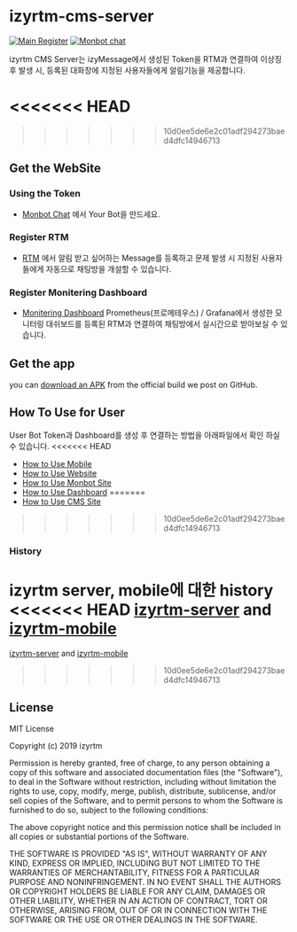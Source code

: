 # izyrtm-cms-server

[![Main Register](http://localhost:8088/main)](http://localhost:8088/rtmInsert)
[![Monbot chat](https://img.shields.io/badge/zulip-join_chat-brightgreen.svg)](https://monbot.hopto.org/#)

izyrtm CMS Server는 izyMessage에서 생성된 Token을 RTM과 연결하여 이상징후 발생 시, 등록된 대화창에 지정된 사용자들에게 알림기능을 제공합니다. 

<<<<<<< HEAD
=======


>>>>>>> 10d0ee5de6e2c01adf294273baed4dfc14946713
## Get the WebSite
### Using the Token

* [Monbot Chat](hhttps://monbot.hopto.org/#settings/your-bots)
  에서 Your Bot을 만드세요.

### Register RTM

* [RTM](http://localhost:8088/rtmInsert)
  에서 알림 받고 싶어하는 Message를 등록하고 문제 발생 시 지정된 사용자들에게 자동으로 채팅방을 개설할 수 있습니다.

### Register Monitering Dashboard

* [Monitering Dashboard](http://localhost:8088/mdmInsert)
  Prometheus(프로메테우스) / Grafana에서 생성한 모니터링 대쉬보드를 등록된 RTM과 연결하여 채팅방에서 실시간으로 받아보실 수 있습니다.


## Get the app

you can [download an
    APK](https://github.com/zulip/zulip-mobile/releases/latest)
    from the official build we post on GitHub.


## How To Use for User

User Bot Token과 Dashboard를 생성 후 연결하는 방법을 아래파일에서 확인 하실 수 있습니다.
<<<<<<< HEAD

 * [How to Use Mobile](docs/howto/izyrtm-chat(mobile).md)
 * [How to Use Website](docs/howto/izyrtm-cms(Website).md)
 * [How to Use Monbot Site](docs/howto/izyrtm-server(Monbot).md)
 * [How to Use Dashboard](docs/howto/izyrtm-server(dashboard).md)
=======
 * [How to Use CMS Site](https://github.com/izyrtm/izyrtm-cms-server/blob/master/docs/howto/izyrtm-cms(Website).md)

>>>>>>> 10d0ee5de6e2c01adf294273baed4dfc14946713

### History

izyrtm server, mobile에 대한 history
<<<<<<< HEAD
 [izyrtm-server](https://github.com/izyrtm/izyrtm-server) and
 [izyrtm-mobile](https://github.com/izyrtm/izyrtm-mobile)
=======
[izyrtm-server](https://github.com/izyrtm/izyrtm-server) and
[izyrtm-mobile](https://github.com/izyrtm/izyrtm-mobile)
>>>>>>> 10d0ee5de6e2c01adf294273baed4dfc14946713


## License
MIT License

Copyright (c) 2019 izyrtm

Permission is hereby granted, free of charge, to any person obtaining a copy
of this software and associated documentation files (the "Software"), to deal
in the Software without restriction, including without limitation the rights
to use, copy, modify, merge, publish, distribute, sublicense, and/or sell
copies of the Software, and to permit persons to whom the Software is
furnished to do so, subject to the following conditions:

The above copyright notice and this permission notice shall be included in all
copies or substantial portions of the Software.

THE SOFTWARE IS PROVIDED "AS IS", WITHOUT WARRANTY OF ANY KIND, EXPRESS OR
IMPLIED, INCLUDING BUT NOT LIMITED TO THE WARRANTIES OF MERCHANTABILITY,
FITNESS FOR A PARTICULAR PURPOSE AND NONINFRINGEMENT. IN NO EVENT SHALL THE
AUTHORS OR COPYRIGHT HOLDERS BE LIABLE FOR ANY CLAIM, DAMAGES OR OTHER
LIABILITY, WHETHER IN AN ACTION OF CONTRACT, TORT OR OTHERWISE, ARISING FROM,
OUT OF OR IN CONNECTION WITH THE SOFTWARE OR THE USE OR OTHER DEALINGS IN THE
SOFTWARE.
